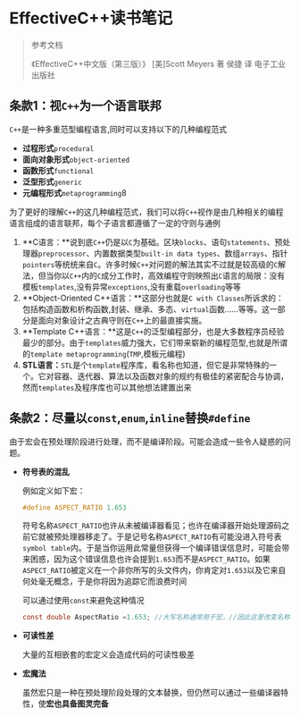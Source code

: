 # EffectiveC++读书笔记

> 参考文档
>
> 《EffectiveC++中文版（第三版）》		[美]Scott Meyers 著		侯捷 译	电子工业出版社



## 条款1：**视`C++`为一个语言联邦**

`C++`是一种多重范型编程语言,同时可以支持以下的几种编程范式

* **过程形式**`procedural`
* **面向对象形式**`object-oriented`
* **函数形式**`functional`
* **泛型形式**`generic`
* **元编程形式**`metaprogramming`8

为了更好的理解`C++`的这几种编程范式，我们可以将`C++`视作是由几种相关的编程语言组成的语言联邦，每个子语言都遵循了一定的守则与通例

1. **C语言：**说到底`C++`仍是以`C`为基础。区块`blocks`、语句`statements`、预处理器`preprocessor`、内置数据类型`built-in data types`、数组`arrays`、指针`pointers`等统统来自`C`。许多时候`C++`对问题的解法其实不过就是较高级的`C`解法，但当你以`C++`内的`C`成分工作时，高效编程守则映照出`C`语言的局限：没有模板`templates`,没有异常`exceptions`,没有重载`overloading`等等
2. **Object-Oriented C++语言：**这部分也就是`C with Classes`所诉求的：包括构造函数和析构函数,封装、继承、多态、`virtual`函数……等等。这一部分是面向对象设计之古典守则在`C++`上的最直接实施。
3. **Template C++语言：**这是`C++`的泛型编程部分，也是大多数程序员经验最少的部分。由于`templates`威力强大，它们带来崭新的编程范型,也就是所谓的`template metaprogramming`(`TMP`,模板元编程)
4. **STL语言：**`STL`是个`template`程序库，看名称也知道，但它是非常特殊的一个。它对容器、迭代器、算法以及函数对象的规约有极佳的紧密配合与协调，然而`templates`及程序库也可以其他想法建置出来



## 条款2：尽量以`const`,`enum`,`inline`替换`#define`

由于宏会在预处理阶段进行处理，而不是编译阶段。可能会造成一些令人疑惑的问题。

* **符号表的混乱**

    例如定义如下宏：

    ```c
    #define ASPECT_RATIO 1.653
    ```

    符号名称`ASPECT_RATIO`也许从未被编译器看见；也许在编译器开始处理源码之前它就被预处理器移走了。于是记号名称`ASPECT_RATIO`有可能没进入符号表`symbol table`内。于是当你运用此常量但获得一个编译错误信息时，可能会带来困惑，因为这个错误信息也许会提到`1.653`而不是`ASPECT_RATIO`。如果`ASPECT_RATIO`被定义在一个非你所写的头文件内，你肯定对`1.653`以及它来自何处毫无概念，于是你将因为追踪它而浪费时间

    

    可以通过使用`const`来避免这种情况

    ```c
    const double AspectRatio =1.653; //大写名称通常用于宏，//因此这里改变名称写法。
    ```

* **可读性差**

    大量的互相嵌套的宏定义会造成代码的可读性极差

* **宏魔法**

    虽然宏只是一种在预处理阶段处理的文本替换，但仍然可以通过一些编译器特性，使**宏也具备图灵完备**
